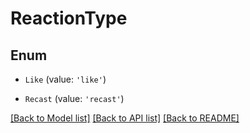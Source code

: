 # ReactionType


## Enum

* `Like` (value: `'like'`)

* `Recast` (value: `'recast'`)

[[Back to Model list]](../README.md#documentation-for-models) [[Back to API list]](../README.md#documentation-for-api-endpoints) [[Back to README]](../README.md)
